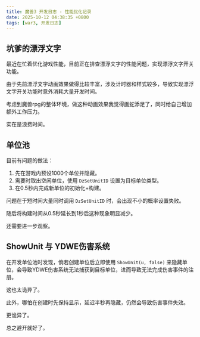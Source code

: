 ```yaml
---
title: 魔兽3 开发日志 - 性能优化记录
date: 2025-10-12 04:38:35 +0800
tags: [war3, 开发日志]
---
```


## 坑爹的漂浮文字

最近在忙着优化游戏性能，目前正在排查漂浮文字的性能问题，实现漂浮文字开关功能。

由于先前漂浮文字动画效果做得比较丰富，涉及计时器和样式较多，导致实现漂浮文字开关功能时意外消耗大量开发时间。

考虑到魔兽rpg的整体环境，做这种动画效果我觉得画蛇添足了，同时给自己增加额外工作压力。

实在是浪费时间。

## 单位池

目前有问题的做法：

1. 先在游戏内预设1000个单位并隐藏。
2. 需要时取出空闲单位，使用 `DzSetUnitID` 设置为目标单位类型。
3. 在0.5秒内完成新单位的初始化+构建。

问题在于短时间大量同时调用 `DzSetUnitID` 时，会出现不小的概率设置失败。

随后将构建时间从0.5秒延长到1秒后这种现象明显减少。

还需要进一步观察。

## ShowUnit 与 YDWE伤害系统

在开发单位池时发现，倘若创建单位后立即使用 `ShowUnit(u, false)` 来隐藏单位，会导致YDWE伤害系统无法捕获到目标单位，进而导致无法完成伤害事件的注册。

这也太诡异了。

此外，哪怕在创建时先保持显示，延迟半秒再隐藏，仍然会导致伤害事件失效。

更诡异了。

总之避开就好了。

